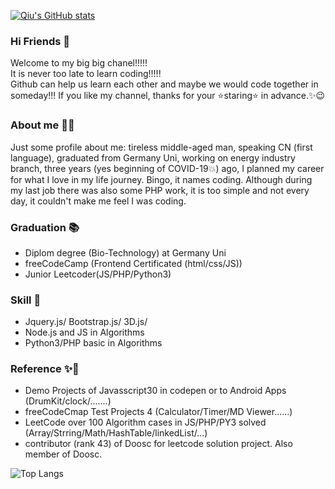 [![Qiu's GitHub stats](https://github-readme-stats.vercel.app/api?username=Qiu-IT&hide=stars,issues&show_icons=true&theme=synthwave)](https://github.com/anuraghazra/github-readme-stats) 

### Hi Friends 👋
Welcome to my big big chanel!!!!! <br>
It is never too late to learn coding!!!!!<br>
Github can help us learn each other and maybe we would code together in someday!!! If you like my channel, thanks for your ⭐staring⭐ in advance.✨😉

### About me 👨‍🎓
Just some profile about me: tireless middle-aged man, speaking CN (first language), graduated from Germany Uni, working on energy industry branch, three years (yes beginning of COVID-19💥) ago, I planned my career for what I love in my life journey. Bingo, it names coding. Although during my last job there was also some PHP work, it is too simple and not every day, it couldn't make me feel I was coding. 

### Graduation 📚
- Diplom degree (Bio-Technology) at Germany Uni
- freeCodeCamp (Frontend Certificated (html/css/JS))
- Junior Leetcoder(JS/PHP/Python3)

### Skill 🔨
- Jquery.js/ Bootstrap.js/ 3D.js/ <!--LayUI.js/ React.js/ Vue.js-->
- Node.js and JS in Algorithms
- Python3/PHP basic in Algorithms 
<!--
- Python in basic
- Java in Basic
-->

### Reference ✨🏅
- Demo Projects of Javasscript30 in codepen or to Android Apps (DrumKit/clock/.......)
- freeCodeCmap Test Projects 4 (Calculator/Timer/MD Viewer......)
- LeetCode over 100 Algorithm cases in JS/PHP/PY3 solved (Array/Strring/Math/HashTable/linkedList/...)
- contributor (rank 43) of Doosc for leetcode solution project. Also member of Doosc.

![Top Langs](https://github-readme-stats.vercel.app/api/top-langs/?username=Qiu-IT&layout=compact&hide=css,html)
<!--
(https://github.com/anuraghazra/github-readme-stats) 
-->

<!--
![Qiu's Most used languages](https://github-readme-stats.vercel.app/api/top-langs?username=Qiu-IT&show_icons=true&count_private=true&theme=gotham)


**Qiu-IT/Qiu-IT** is a ✨ _special_ ✨ repository because its `README.md` (this file) appears on your GitHub profile.

Here are some ideas to get you started:

- 🔭 I’m currently working on Front-end ...
- 🌱 I’m currently learning React JS and Python...
- 👯 I’m looking to collaborate on ...
- 🤔 I’m looking for help with ...
- 💬 Ask me about ...
- 📫 How to reach me: ...
- 😄 Pronouns: ...
- ⚡ Fun fact: ...
-->
